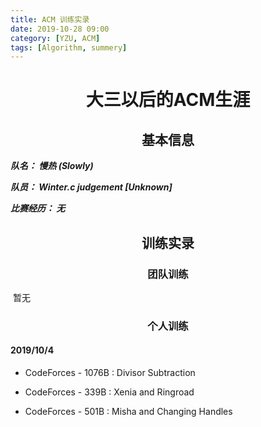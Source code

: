 ```yaml
---
title: ACM 训练实录
date: 2019-10-28 09:00
category: [YZU, ACM]
tags: [Algorithm, summery]
---
```


# <center>大三以后的ACM生涯</center>

## <center>基本信息</center>

***队名： 慢热 (Slowly)***

***队员： Winter.c  judgement  [Unknown]***

***比赛经历： 无***



## <center>训练实录</center>

### <center>团队训练</center>

​	暂无

### <center>个人训练</center>

#### 2019/10/4

* CodeForces - 1076B : Divisor Subtraction
* CodeForces - 339B : Xenia and Ringroad

* CodeForces - 501B : Misha and Changing Handles

